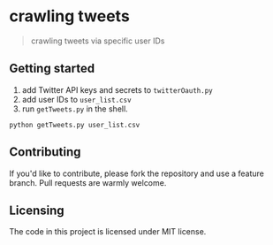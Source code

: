 # crawling tweets
> crawling tweets via specific user IDs

## Getting started

1. add Twitter API keys and secrets to ```twitterOauth.py```
2. add user IDs to ```user_list.csv```
3. run ```getTweets.py``` in the shell. 
```shell
python getTweets.py user_list.csv
```

## Contributing
If you'd like to contribute, please fork the repository and use a feature
branch. Pull requests are warmly welcome.

## Licensing
The code in this project is licensed under MIT license.
